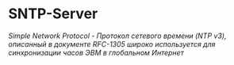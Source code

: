 # SNTP-Server

*Simple Network Protocol - Протокол сетевого времени (NTP v3), описанный в документе RFC-1305 широко используется для синхронизации часов ЭВМ в глобальном Интернет* 



